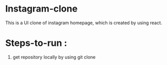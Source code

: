 # Instagram-clone

  This is a UI clone of instagram homepage, which is created by using react.
  
# Steps-to-run :

  1. get repository locally by using git clone
